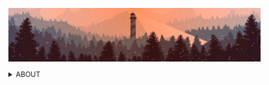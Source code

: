 ![lighthouse-image](/lighthouse.png)

<details>
 <summary>ABOUT</summary>

<div id="wrap" align="center">

<div id="innerWrap" align="left">    

### 🍂 Brief info
* name: **Valeryy**
* direction: **React frontend**
* experience: **~1 year**

---

### 🍂 Technology stack
* HTML5, CSS3, SASS, Bootstrap
* JavaScript ES6+, ReactJS, Redux toolkit, TypeScript
* GIT, GitHub
* Eslint, Prettier
* VS Code, IntelliJ IDEA
* Adobe Photoshop, Figma
* BEM, FSD

---

### 🍂 About me

Hi there, my name is Valery and I am a qualified specialist in the field of mechanical engineering. Graduated from BSTU "VOENMEH" in the city of St. Petersburg in the direction of rocket science. Since 2022, I have been working hard in the direction of software development. I started to show interest in programming, modulating simple processes in the Matlab environment.

Currently focused on front-end web development in React environment. In some future I plan to get a higher education in the field of artificial intelligence. However, this is already quite distant plans.

Feel free to write, I will be happy to discuss a joint project or work

---

### 🍂 Contacts

<a href="mailto:ivsmcrew@gmail.com" title="ivsmcrew@gmail.com"><img src="/icon2.png" width="70" height="70"></img></a> 
<a href="https://t.me/IVS_M" title="https://t.me/IVS_M"><img src="/icon1.png" width="70" height="70"></img></a> 
<a href="https://vk.com/son_of_korzh" title="https://vk.com/son_of_korzh"><img src="/icon3.png" width="70" height="70"></img></a> 

---

<picture>
 <source media="(prefers-color-scheme: dark)" srcset="https://static-cdn.jtvnw.net/jtv_user_pictures/f316931b-ee90-48fe-8bf5-17845086f0e3-profile_banner-480.png">
 <source media="(prefers-color-scheme: light)" srcset="https://static-cdn.jtvnw.net/jtv_user_pictures/f316931b-ee90-48fe-8bf5-17845086f0e3-profile_banner-480.png">
 <img alt="YOUR-ALT-TEXT" src="https://static-cdn.jtvnw.net/jtv_user_pictures/f316931b-ee90-48fe-8bf5-17845086f0e3-profile_banner-480.png">
</picture>

> *Колизей — странное место. Одни там бьются насмерть, пока другие за этим наблюдают. В чём смысл этих тёмных обычаев?*
</details>
</div>
</div>
